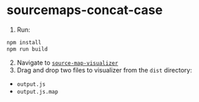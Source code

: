 # sourcemaps-concat-case

1. Run:

```sh
npm install
npm run build
```

2. Navigate to [`source-map-visualizer`](https://sokra.github.io/source-map-visualization/#custom)
3. Drag and drop two files to visualizer from the `dist` directory:

- `output.js`
- `output.js.map`
